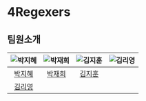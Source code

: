 # 4Regexers

## 팀원소개
| ![박지혜](https://avatars.githubusercontent.com/u/153366521?v=4) | ![박재희]() | ![김지훈](https://github.com/user-attachments/assets/ca3f8532-883a-456b-aaac-4f7f39576a85)| ![김리영](https://avatars.githubusercontent.com/u/193798531?v=4) |
|:--------------------:|:--------------------:|:--------------------:|:--------------------:|
| [박지혜](https://github.com/parkjhhh) | [박재희]() | [김지훈](https://github.com/wild-turkey)
 | [김리영](https://github.com/riyeong0916) |
<br/>
